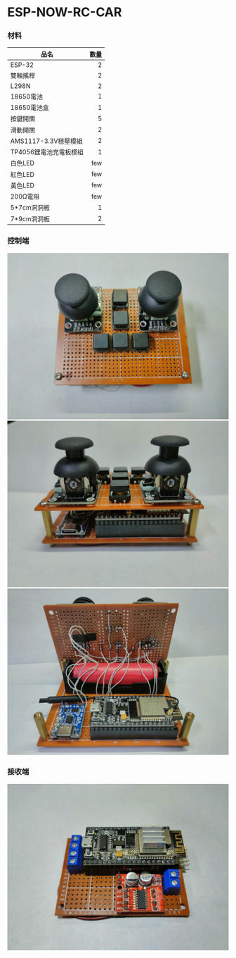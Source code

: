 # ESP-NOW-RC-CAR

### 材料

| 品名                      |  數量  |
| --------                  | -----:|
| ESP-32                    |   2   |
| 雙軸搖桿                   |   2   |
| L298N                     |   2   |
| 18650電池                  |   1   |
| 18650電池盒                |   1   |
| 按鍵開關                   |   5   |
| 滑動開關                   |   2   |
| AMS1117-3.3V穩壓模組       |   2   |
| TP4056鋰電池充電板模組      |   1   |
| 白色LED                    |   few   |
| 紅色LED                    |   few   |
| 黃色LED                    |   few   |
| 200Ω電阻                   |   few   |
| 5\*7cm洞洞板               |   1   |
| 7\*9cm洞洞板               |   2   |

### 控制端
![image](img/control_top.jpg)
![image](img/control_front.jpg)
![image](img/control_open.jpg)
### 接收端
![image](img/romote.jpg)
